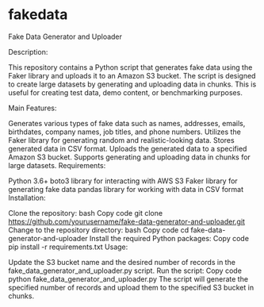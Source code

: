 # fakedata
Fake Data Generator and Uploader

Description:

This repository contains a Python script that generates fake data using the Faker library and uploads it to an Amazon S3 bucket. The script is designed to create large datasets by generating and uploading data in chunks. This is useful for creating test data, demo content, or benchmarking purposes.

Main Features:

Generates various types of fake data such as names, addresses, emails, birthdates, company names, job titles, and phone numbers.
Utilizes the Faker library for generating random and realistic-looking data.
Stores generated data in CSV format.
Uploads the generated data to a specified Amazon S3 bucket.
Supports generating and uploading data in chunks for large datasets.
Requirements:

Python 3.6+
boto3 library for interacting with AWS S3
Faker library for generating fake data
pandas library for working with data in CSV format
Installation:

Clone the repository:
bash
Copy code
git clone https://github.com/yourusername/fake-data-generator-and-uploader.git
Change to the repository directory:
bash
Copy code
cd fake-data-generator-and-uploader
Install the required Python packages:
Copy code
pip install -r requirements.txt
Usage:

Update the S3 bucket name and the desired number of records in the fake_data_generator_and_uploader.py script.
Run the script:
Copy code
python fake_data_generator_and_uploader.py
The script will generate the specified number of records and upload them to the specified S3 bucket in chunks.


